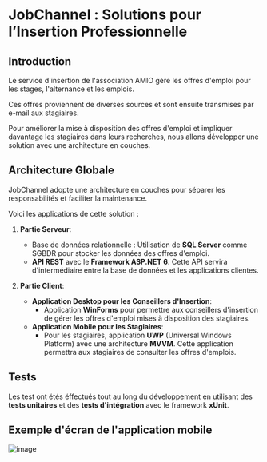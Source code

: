 # JobChannel : Solutions pour l’Insertion Professionnelle

## Introduction
Le service d'insertion de l'association AMIO gère les offres d'emploi pour les stages, l'alternance et les emplois. 

Ces offres proviennent de diverses sources et sont ensuite transmises par e-mail aux stagiaires. 

Pour améliorer la mise à disposition des offres d'emploi et impliquer davantage les stagiaires dans leurs recherches, 
nous allons développer une solution avec une architecture en couches.

## Architecture Globale
JobChannel adopte une architecture en couches pour séparer les responsabilités et faciliter la maintenance. 

Voici les applications de cette solution :

1. **Partie Serveur**:
    - Base de données relationnelle : Utilisation de **SQL Server** comme SGBDR pour stocker les données des offres d'emploi.
    - **API REST** avec le **Framework ASP.NET 6**. Cette API servira d'intermédiaire entre la base de données et les applications clientes.

2. **Partie Client**:
    - **Application Desktop pour les Conseillers d'Insertion**:
        - Application **WinForms** pour permettre aux conseillers d'insertion de gérer les offres d'emploi mises à disposition des stagiaires.
    - **Application Mobile pour les Stagiaires**:
        - Pour les stagiaires, application **UWP** (Universal Windows Platform) avec une architecture **MVVM**. Cette application permettra aux stagiaires de consulter les offres d'emplois.

## Tests
Les test ont étés éffectués tout au long du développement en utilisant des **tests unitaires** et des **tests d'intégration** avec le framework **xUnit**.

## Exemple d'écran de l'application mobile

![image](https://github.com/SamuelChapel/JobChannel.Mobile/assets/86355019/a5bb0c2d-56e0-4730-9f3a-b646365750ce)
